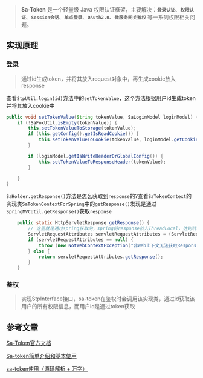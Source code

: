 > **Sa-Token** 是一个轻量级 Java 权限认证框架，主要解决：**`登录认证`**、**`权限认证`**、**`Session会话`**、**`单点登录`**、**`OAuth2.0`**、**`微服务网关鉴权`** 等一系列权限相关问题。

## 实现原理

### 登录

> 通过id生成token，并将其放入request对象中，再生成cookie放入response

查看`StpUtil.login(id)`方法中的`setTokenValue`，这个方法根据用户id生成token并将其放入cookie中

```java
public void setTokenValue(String tokenValue, SaLoginModel loginModel) {
    if (!SaFoxUtil.isEmpty(tokenValue)) {
        this.setTokenValueToStorage(tokenValue);
        if (this.getConfig().getIsReadCookie()) {
            this.setTokenValueToCookie(tokenValue, loginModel.getCookieTimeout());
        }

        if (loginModel.getIsWriteHeaderOrGlobalConfig()) {
            this.setTokenValueToResponseHeader(tokenValue);
        }

    }
}
```

`SaHolder.getResponse()`方法是怎么获取到`response`的?查看`SaTokenContext`的实现类`SaTokenContextForSpring`中的`getResponse()`发现是通过`SpringMVCUtil.getResponse()`获取`response`

```java
    public static HttpServletResponse getResponse() {
        // 这里就是通过spring获取的，spring将response放入ThreadLocal，达到线程隔离
        ServletRequestAttributes servletRequestAttributes = (ServletRequestAttributes)RequestContextHolder.getRequestAttributes();
        if (servletRequestAttributes == null) {
            throw (new NotWebContextException("非Web上下文无法获取Response")).setCode(20101);
        } else {
            return servletRequestAttributes.getResponse();
        }
    }
```

### 鉴权

> 实现StpInterface接口，sa-token在鉴权时会调用该实现类，通过id获取该用户的所有权限信息，而用户id是通过token获取

## 参考文章

[Sa-Token官方文档](https://sa-token.cc/doc.html) 

[Sa-token简单介绍和基本使用](https://blog.csdn.net/weixin_43967582/article/details/122075950) 

[sa-token使用（源码解析 + 万字）](https://blog.csdn.net/weixin_39570751/article/details/121291274) 